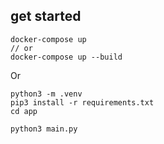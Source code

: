 ## get started
```
docker-compose up 
// or
docker-compose up --build
```

Or

```
python3 -m .venv
pip3 install -r requirements.txt
cd app

python3 main.py
```

